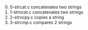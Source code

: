 0. 0-strcat.c concatenates two strings
1. 1-strncat.c concatenates two strings
2. 2-strncpy.c copies a string
3. 3-strcmp.c compares 2 strings
